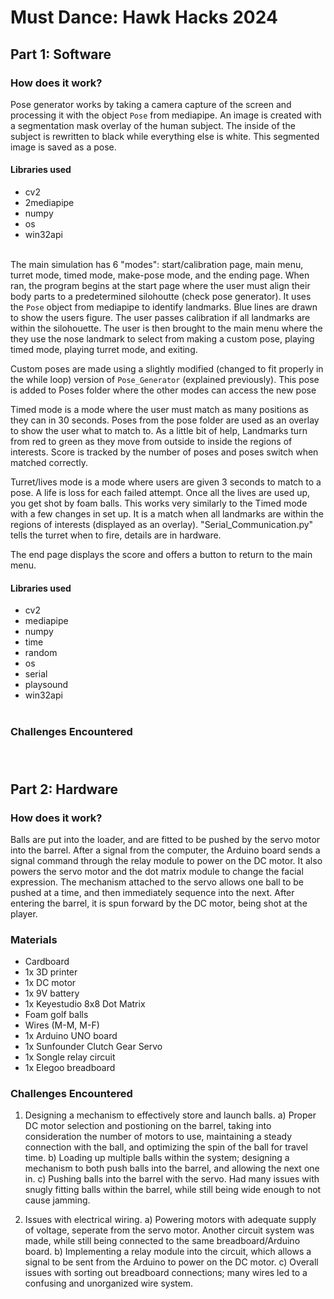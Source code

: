 # Must Dance: Hawk Hacks 2024 <br>

## Part 1: Software 
### How does it work? <br>
Pose generator works by taking a camera capture of the screen and processing it with the object <code>Pose</code> from mediapipe. An image is created with a segmentation mask overlay of the human subject. The inside of the subject is rewritten to black while everything else is white. This segmented image is saved as a pose.
#### Libraries used
- cv2
- 2mediapipe
- numpy
- os
- win32api <br><br>

The main simulation has 6 "modes": start/calibration page, main menu, turret mode, timed mode, make-pose mode, and the ending page. When ran, the program begins at the start page where the user must align their body parts to a predetermined silohoutte (check pose generator). It uses the <code>Pose</code> object from mediapipe to identify landmarks. Blue lines are drawn to show the users figure. The user passes calibration if all landmarks are within the silohouette. The user is then brought to the main menu where the they use the nose landmark to select from making a custom pose, playing timed mode, playing turret mode, and exiting.<br>

Custom poses are made using a slightly modified (changed to fit properly in the while loop) version of <code>Pose_Generator</code> (explained previously). This pose is added to Poses folder where the other modes can access the new pose<br>

Timed mode is a mode where the user must match as many positions as they can in 30 seconds. Poses from the pose folder are used as an overlay to show the user what to match to. As a little bit of help, Landmarks turn from red to green as they move from outside to inside the regions of interests. Score is tracked by the number of poses and poses switch when matched correctly. <br>

Turret/lives mode is a mode where users are given 3 seconds to match to a pose. A life is loss for each failed attempt. Once all the lives are used up, you get shot by foam balls. This works very similarly to the Timed mode with a few changes in set up. It is a match when all landmarks are within the regions of interests (displayed as an overlay). "Serial_Communication.py" tells the turret when to fire, details are in hardware. <br>

The end page displays the score and offers a button to return to the main menu.


#### Libraries used
- cv2
- mediapipe
- numpy
- time
- random
- os
- serial
- playsound
- win32api <br><br>
### Challenges Encountered<br><br><br>


## Part 2: Hardware
### How does it work?

Balls are put into the loader, and are fitted to be pushed by the servo motor into the barrel. After a signal from the computer, the Arduino board sends a signal command through the relay module to power on the DC motor. It also powers the servo motor and the dot matrix module to change the facial expression. The mechanism attached to the servo allows one ball to be pushed at a time, and then immediately sequence into the next. After entering the barrel, it is spun forward by the DC motor, being shot at the player.

### Materials
- Cardboard
- 1x 3D printer
- 1x DC motor
- 1x 9V battery
- 1x Keyestudio 8x8 Dot Matrix
- Foam golf balls
- Wires (M-M, M-F)
- 1x Arduino UNO board
- 1x Sunfounder Clutch Gear Servo
- 1x Songle relay circuit
- 1x Elegoo breadboard
### Challenges Encountered

1. Designing a mechanism to effectively store and launch balls.
 a) Proper DC motor selection and postioning on the barrel, taking into consideration the number of motors to use, maintaining a steady connection with the ball, and optimizing the spin of the ball for travel time.
 b) Loading up multiple balls within the system; designing a mechanism to both push balls into the barrel, and allowing the next one in.
 c) Pushing balls into the barrel with the servo. Had many issues with snugly fitting balls within the barrel, while still being wide enough to not cause jamming.


2. Issues with electrical wiring.
 a) Powering motors with adequate supply of voltage, seperate from the servo motor. Another circuit system was made, while still being connected to the same breadboard/Arduino board.
 b) Implementing a relay module into the circuit, which allows a signal to be sent from the Arduino to power on the DC motor. 
 c) Overall issues with sorting out breadboard connections; many wires led to a confusing and unorganized wire system.
